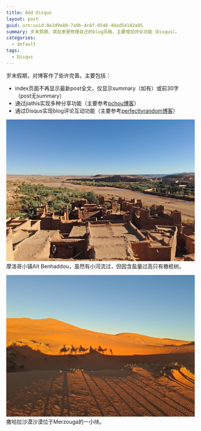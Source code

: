 ```yaml
---
title: Add Disqus
layout: post
guid: urn:uuid:0e2d9e80-7a9b-4c6f-8546-4dad54142a95
summary: 岁末假期，窝在家里修理自己的blog风格，主要增加评论功能（Disqus）。
categories:
  - default
tags:
  - Disqus
---
```


岁末假期，对博客作了些许完善。主要包括：
- index页面不再显示最新post全文，仅显示summary（如有）或前30字（post无summary）
- 通过jiathis实现多种分享功能（主要参考[pchou博客](http://www.pchou.info/index.html)）
- 通过Disqus实现blog评论互动功能（主要参考[perfectlyrandom博客](http://www.perfectlyrandom.org/2014/06/29/adding-disqus-to-your-jekyll-powered-github-pages/)）



[![Aït Benhaddou Village](/media/files/2017/12/30/AitBenhaddou.jpg)](https://github.com/bizhishui/bizhishui.github.io/blob/master/ "Aït Benhaddou Village")
摩洛哥小镇Aït Benhaddou，虽然有小河流过，但因含盐量过高只有橄榄树。

[![Merzouga](/media/files/2017/12/30/Merzouga.jpg)](https://github.com/bizhishui/bizhishui.github.io/blob/master/ "Merzouga, Sahara Desert")
撒哈拉沙漠沙漠位于Merzouga的一小块。
